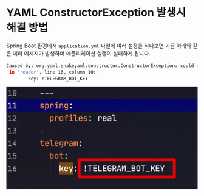 # YAML ConstructorException 발생시 해결 방법

Spring Boot 환경에서 ```application.yml``` 파일에 여러 설정을 하다보면 가끔 아래와 같은 에러 메세지가 발생하며 애플리케이션 실행이 실패하게 됩니다.

```bash
Caused by: org.yaml.snakeyaml.constructor.ConstructorException: could not determine a constructor for the tag !TELEGRAM_BOT_KEY
 in 'reader', line 16, column 10:
        key: !TELEGRAM_BOT_KEY
```

![1](./images/1.png)